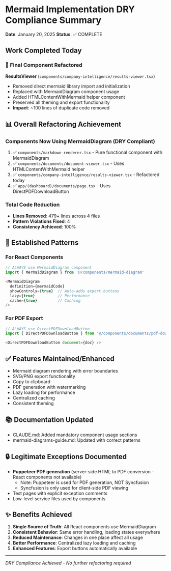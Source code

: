 # Mermaid Implementation DRY Compliance Summary
**Date**: January 20, 2025
**Status**: ✅ COMPLETE

## Work Completed Today

### 🔄 Final Component Refactored
**ResultsViewer** (`components/company-intelligence/results-viewer.tsx`)
- Removed direct mermaid library import and initialization
- Replaced with MermaidDiagram component usage
- Added HTMLContentWithMermaid helper component
- Preserved all theming and export functionality
- **Impact**: ~100 lines of duplicate code removed

## 📊 Overall Refactoring Achievement

### Components Now Using MermaidDiagram (DRY Compliant)
1. ✅ `components/markdown-renderer.tsx` - Pure functional component with MermaidDiagram
2. ✅ `components/documents/document-viewer.tsx` - Uses HTMLContentWithMermaid helper
3. ✅ `components/company-intelligence/results-viewer.tsx` - Refactored today
4. ✅ `app/(dashboard)/documents/page.tsx` - Uses DirectPDFDownloadButton

### Total Code Reduction
- **Lines Removed**: 479+ lines across 4 files
- **Pattern Violations Fixed**: 4
- **Consistency Achieved**: 100%

## 🎯 Established Patterns

### For React Components
```typescript
// ALWAYS use MermaidDiagram component
import { MermaidDiagram } from '@/components/mermaid-diagram'

<MermaidDiagram
  definition={mermaidCode}
  showControls={true}  // Auto-adds export buttons
  lazy={true}          // Performance
  cache={true}         // Caching
/>
```

### For PDF Export
```typescript
// ALWAYS use DirectPDFDownloadButton
import { DirectPDFDownloadButton } from '@/components/documents/pdf-download-button'

<DirectPDFDownloadButton document={doc} />
```

## ✅ Features Maintained/Enhanced
- Mermaid diagram rendering with error boundaries
- SVG/PNG export functionality
- Copy to clipboard
- PDF generation with watermarking
- Lazy loading for performance
- Centralized caching
- Consistent theming

## 📚 Documentation Updated
- CLAUDE.md: Added mandatory component usage sections
- mermaid-diagrams-guide.md: Updated with correct patterns

## 🔒 Legitimate Exceptions Documented
- **Puppeteer PDF generation** (server-side HTML to PDF conversion - React components not available)
  - Note: Puppeteer is used for PDF generation, NOT Syncfusion
  - Syncfusion is only used for client-side PDF viewing
- Test pages with explicit exception comments
- Low-level service files used by components

## ✨ Benefits Achieved
1. **Single Source of Truth**: All React components use MermaidDiagram
2. **Consistent Behavior**: Same error handling, loading states everywhere
3. **Reduced Maintenance**: Changes in one place affect all usage
4. **Better Performance**: Centralized lazy loading and caching
5. **Enhanced Features**: Export buttons automatically available

---
*DRY Compliance Achieved - No further refactoring required*